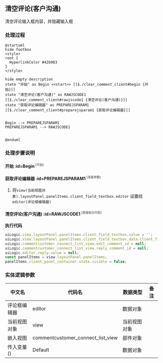 ## 清空评论(客户沟通) <!-- {docsify-ignore-all} -->

   清空评论输入框内容，并隐藏输入框

### 处理过程

```plantuml
@startuml
hide footbox
<style>
root {
  HyperlinkColor #42b983
}
</style>

hide empty description
state "开始" as Begin <<start>> [[$./clear_comment_client#begin {开始}]]
state "清空评论(客户沟通)" as RAWJSCODE1  [[$./clear_comment_client#rawjscode1 {清空评论(客户沟通)}]]
state "获取评论编辑器" as PREPAREJSPARAM1  [[$./clear_comment_client#preparejsparam1 {获取评论编辑器}]]


Begin --> PREPAREJSPARAM1
PREPAREJSPARAM1 --> RAWJSCODE1


@enduml
```


### 处理步骤说明

#### 开始 :id=Begin<sup class="footnote-symbol"> <font color=gray size=1>[开始]</font></sup>




#### 获取评论编辑器 :id=PREPAREJSPARAM1<sup class="footnote-symbol"> <font color=gray size=1>[准备参数]</font></sup>



1. 将`view(当前视图对象).layoutPanel.panelItems.client_field_textbox.editor` 设置给  `editor(评论框编辑器)`

#### 清空评论(客户沟通) :id=RAWJSCODE1<sup class="footnote-symbol"> <font color=gray size=1>[直接前台代码]</font></sup>



<p class="panel-title"><b>执行代码</b></p>

```javascript
uiLogic.view.layoutPanel.panelItems.client_field_textbox.value = '';
uiLogic.view.layoutPanel.panelItems.client_field_textbox.data.client_field_textbox = '';
uiLogic.commentcustomer_connect_list_view.edit_comment_id = null;
uiLogic.commentcustomer_connect_list_view.reply_comment_id = null;
uiLogic.editor.reply.value = null;
const panelItems = view.layoutPanel.panelItems;
panelItems.client_panel_container.state.visible = false;
```



### 实体逻辑参数

|    中文名   |    代码名    |  数据类型      |备注 |
| --------| --------| --------  | --------   |
|评论框编辑器|editor|数据对象||
|当前视图对象|view|当前视图对象||
|嵌入视图|commentcustomer_connect_list_view|部件对象||
|传入变量(<i class="fa fa-check"/></i>)|Default|数据对象||
